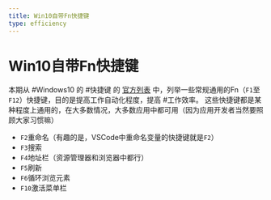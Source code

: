 ```yaml
---
title: Win10自带Fn快捷键
type: efficiency
---
```


# Win10自带Fn快捷键
本期从 #Windows10 的 #快捷键 的
[官方列表](https://support.microsoft.com/zh-cn/windows/windows-%E7%9A%84%E9%94%AE%E7%9B%98%E5%BF%AB%E6%8D%B7%E6%96%B9%E5%BC%8F-dcc61a57-8ff0-cffe-9796-cb9706c75eec#WindowsVersion=Windows_10)
中，列举一些常规通用的Fn（`F1`至`F12`）快捷键，目的是提高工作自动化程度，提高 #工作效率。
这些快捷键都是某种程度上通用的，在大多数情况，大多数应用中都可用（因为应用开发者当然要照顾大家习惯嘛）
- `F2`重命名（有趣的是，VSCode中重命名变量的快捷键就是`F2`）
- `F3`搜索
- `F4`地址栏（资源管理器和浏览器中都行）
- `F5`刷新
- `F6`循环浏览元素
- `F10`激活菜单栏